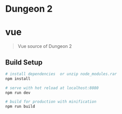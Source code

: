 Dungeon 2
===========

# vue

> Vue source of Dungeon 2

## Build Setup

``` bash
# install dependencies  or unzip node_modules.rar
npm install

# serve with hot reload at localhost:8080
npm run dev

# build for production with minification
npm run build
```
